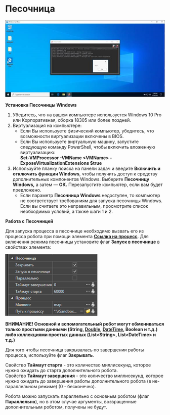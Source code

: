 # Песочница

![](<../../.gitbook/assets/image (9).png>)

**Установка Песочницы Windows**

1. Убедитесь, что на вашем компьютере используется Windows 10 Pro или Корпоративная, сборка 18305 или более поздней.
2. Виртуализация на компьютере:
   * Если Вы используете физический компьютер, убедитесь, что возможности виртуализации включены в BIOS.
   * Если Вы используете виртуальную машину, запустите следующую команду PowerShell, чтобы включить вложенную виртуализацию:\
     **Set-VMProcessor -VMName \<VMName> -ExposeVirtualizationExtensions $true**
3. Используйте планку поиска на панели задач и введите **Включить и отключить функции Windows**, чтобы получить доступ к средству дополнительных компонентов Windows. Выберите **Песочницу Windows,** а затем — **ОК.** Перезапустите компьютер, если вам будет предложено.
   * Если параметр **Песочница Windows** недоступен, то компьютер не соответствует требованиям для запуска песочницы Windows. Если вы считаете это неправильным, просмотрите список необходимых условий, а также шаги 1 и 2.

**Работа с Песочницей**

Для запуска процесса в песочнице необходимо вызвать его из процесса робота при помощи элемента [**Ссылка на процесс**](https://docs.primo-rpa.ru/primo-rpa/g_elements/osnovnye-elementy/els_logic/el_logic_link). Для включения режима песочницы установите флаг **Запуск в песочнице** в свойствах элемента:

![](<../../.gitbook/assets/image (193).png>)

**ВНИМАНИЕ! Основной и вспомогательный робот могут обмениваться только простыми данными (String, [Double](https://learn.microsoft.com/ru-ru/dotnet/api/system.double?view=net-5.0&viewFallbackFrom=windowsdesktop-3.0), [DateTime](https://learn.microsoft.com/ru-ru/dotnet/api/system.datetime?view=net-5.0), Boolean и т.д.) либо коллекциями простых данных (List\<String>, List\<DateTime> и т.д.)**

Для того чтобы песочница закрывалась по завершении работы процесса, используйте флаг **Закрывать**.

Свойство **Таймаут старта** - это количество миллисекунд, которое нужно ожидать до старта дополнительного робота.\
Свойство **Таймаут завершения** - это количество миллисекунд, которое нужно ожидать до завершения работы дополнительного робота (в не-параллельном режиме) (0 - бесконечно).

Робота можно запускать параллельно с основным роботом (флаг **Параллельно**), но в этом случае аргументы, возвращенные дополнительным роботом, получены не будут.
